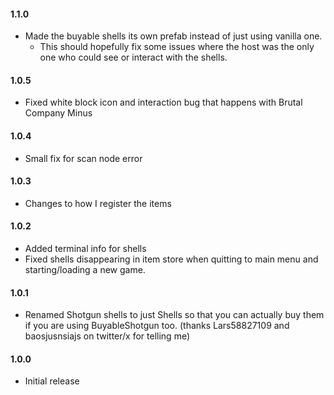 #### 1.1.0
- Made the buyable shells its own prefab instead of just using vanilla one.
     - This should hopefully fix some issues where the host was the only one who could see or interact with the shells.

#### 1.0.5
- Fixed white block icon and interaction bug that happens with Brutal Company Minus

#### 1.0.4
- Small fix for scan node error

#### 1.0.3
- Changes to how I register the items

#### 1.0.2
- Added terminal info for shells
- Fixed shells disappearing in item store when quitting to main menu and starting/loading a new game.

#### 1.0.1
- Renamed Shotgun shells to just Shells so that you can actually buy them if you are using BuyableShotgun too. (thanks Lars58827109 and baosjusnsiajs on twitter/x for telling me)

#### 1.0.0
- Initial release